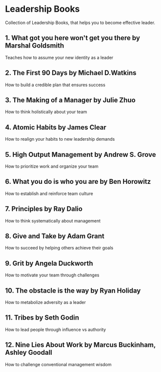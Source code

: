 # Leadership Books
Collection of Leadership Books, that helps you to become effective leader.

## 1. What got you here won't get you there by Marshal Goldsmith

Teaches how to assume your new identity as a leader

## 2. The First 90 Days by Michael D.Watkins

How to build a credible plan that ensures success

## 3. The Making of a Manager by Julie Zhuo

How to think holistically about your team

## 4. Atomic Habits by James Clear

How to realign your habits to new leadership demands

## 5. High Output Management by Andrew S. Grove

How to prioritize work and organize your team

## 6. What you do is who you are by Ben Horowitz

How to establish and reinforce team culture

## 7. Principles by Ray Dalio

How to think systematically about management

## 8. Give and Take by Adam Grant

How to succeed by helping others achieve their goals

## 9. Grit by Angela Duckworth

How to motivate your team through challenges

## 10. The obstacle is the way by Ryan Holiday

How to metabolize adversity as a leader

## 11. Tribes by Seth Godin

How to lead people through influence vs authority

## 12. Nine Lies About Work by Marcus Buckinham, Ashley Goodall

How to challenge conventional management wisdom









